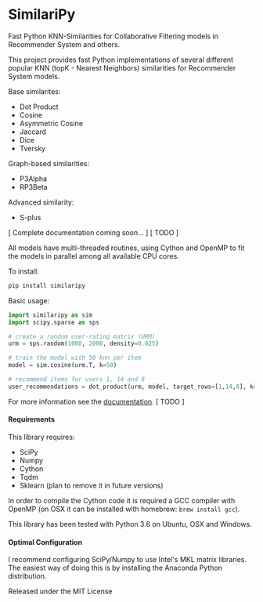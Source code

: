 SimilariPy
==========

Fast Python KNN-Similarities for Collaborative Filtering models in Recommender System and others.

This project provides fast Python implementations of several different popular KNN (topK - Nearest Neighbors) similarities for Recommender System models.

Base similarites:
 * Dot Product
 * Cosine
 * Asymmetric Cosine
 * Jaccard
 * Dice
 * Tversky

 Graph-based similarities:
 * P3Alpha
 * RP3Beta

 Advanced similarity:
 * S-plus

[ Complete documentation coming soon... ] [ TODO ]

All models have multi-threaded routines, using Cython and OpenMP to fit the models in parallel among all available CPU cores.

To install:

```cmd
pip install similaripy
```

Basic usage:

```python
import similaripy as sim
import scipy.sparse as sps

# create a random user-rating matrix (URM)
urm = sps.random(1000, 2000, density=0.025)

# train the model with 50 knn per item 
model = sim.cosine(urm.T, k=50)

# recommend items for users 1, 14 and 8
user_recommendations = dot_product(urm, model, target_rows=[1,14,8], k=100)

```

For more information see the [documentation](http://similaripy.readthedocs.io/). [ TODO ]


#### Requirements

This library requires:
- SciPy
- Numpy
- Cython
- Tqdm
- Sklearn (plan to remove it in future versions)

In order to compile the Cython code it is required a GCC compiler with OpenMP 
(on OSX it can be installed with homebrew: ```brew install gcc```).

This library has been tested with Python 3.6 on Ubuntu, OSX and Windows.

#### Optimal Configuration

I recommend configuring SciPy/Numpy to use Intel's MKL matrix libraries.
The easiest way of doing this is by installing the Anaconda Python distribution.

Released under the MIT License

